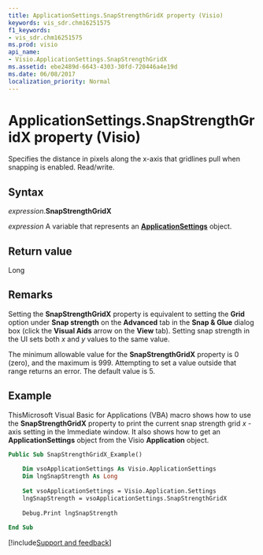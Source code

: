 ```yaml
---
title: ApplicationSettings.SnapStrengthGridX property (Visio)
keywords: vis_sdr.chm16251575
f1_keywords:
- vis_sdr.chm16251575
ms.prod: visio
api_name:
- Visio.ApplicationSettings.SnapStrengthGridX
ms.assetid: ebe2489d-6643-4303-30fd-720446a4e19d
ms.date: 06/08/2017
localization_priority: Normal
---
```



# ApplicationSettings.SnapStrengthGridX property (Visio)

Specifies the distance in pixels along the x-axis that gridlines pull when snapping is enabled. Read/write.


## Syntax

_expression_.**SnapStrengthGridX**

_expression_ A variable that represents an **[ApplicationSettings](Visio.ApplicationSettings.md)** object.


## Return value

Long


## Remarks

Setting the  **SnapStrengthGridX** property is equivalent to setting the **Grid** option under **Snap strength** on the **Advanced** tab in the **Snap & Glue** dialog box (click the **Visual Aids** arrow on the **View** tab). Setting snap strength in the UI sets both _x_ and _y_ values to the same value.

The minimum allowable value for the  **SnapStrengthGridX** property is 0 (zero), and the maximum is 999. Attempting to set a value outside that range returns an error. The default value is 5.


## Example

ThisMicrosoft Visual Basic for Applications (VBA) macro shows how to use the  **SnapStrengthGridX** property to print the current snap strength grid _x_ -axis setting in the Immediate window. It also shows how to get an **ApplicationSettings** object from the Visio **Application** object.


```vb
Public Sub SnapStrengthGridX_Example() 
 
    Dim vsoApplicationSettings As Visio.ApplicationSettings 
    Dim lngSnapStrength As Long 
 
    Set vsoApplicationSettings = Visio.Application.Settings 
    lngSnapStrength = vsoApplicationSettings.SnapStrengthGridX 
 
    Debug.Print lngSnapStrength 
 
End Sub
```

[!include[Support and feedback](~/includes/feedback-boilerplate.md)]